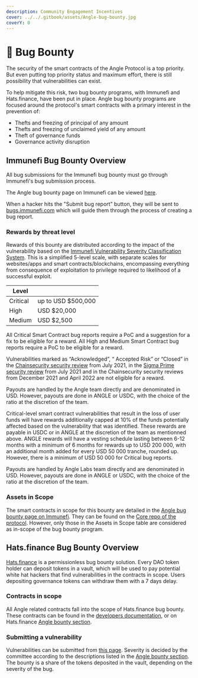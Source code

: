 ```yaml
---
description: Community Engagement Incentives
cover: ../../.gitbook/assets/Angle-bug-bounty.jpg
coverY: 0
---
```


# 🐛 Bug Bounty

The security of the smart contracts of the Angle Protocol is a top priority. But even putting top priority status and maximum effort, there is still possibility that vulnerabilities can exist.

To help mitigate this risk, two bug bounty programs, with Immunefi and Hats.finance, have been put in place. Angle bug bounty programs are focused around the protocol's smart contracts with a primary interest in the prevention of:

- Thefts and freezing of principal of any amount
- Thefts and freezing of unclaimed yield of any amount
- Theft of governance funds
- Governance activity disruption

## Immunefi Bug Bounty Overview

All bug submissions for the Immunefi bug bounty must go through Immunefi's bug submission process.

The Angle bug bounty page on Immunefi can be viewed [here](https://immunefi.com/bounty/angleprotocol/).

When a hacker hits the "Submit bug report" button, they will be sent to [bugs.immunefi.com](https://bugs.immunefi.com) which will guide them through the process of creating a bug report.

### Rewards by threat level

Rewards of this bounty are distributed according to the impact of the vulnerability based on the [Immunefi Vulnerability Severity Classification System](https://immunefi.com/severity-updated). This is a simplified 5-level scale, with separate scales for websites/apps and smart contracts/blockchains, encompassing everything from consequence of exploitation to privilege required to likelihood of a successful exploit.

| Level    |                     |
| -------- | ------------------- |
| Critical | up to USD \$500,000 |
| High     | USD \$20,000        |
| Medium   | USD \$2,500         |

All Critical Smart Contract bug reports require a PoC and a suggestion for a fix to be eligible for a reward. All High and Medium Smart Contract bug reports require a PoC to be eligible for a reward.

Vulnerabilities marked as “Acknowledged”, “ Accepted Risk” or “Closed” in the [Chainsecurity security review](https://github.com/AngleProtocol/angle-core/blob/main/audits/Chainsecurity%20Audit%20Report.pdf) from July 2021, in the [Sigma Prime security review](https://github.com/AngleProtocol/angle-core/blob/main/audits/Chainsecurity%20Audit%20Report.pdf) from July 2021 and in the Chainsecurity security reviews from December 2021 and April 2022 are not eligible for a reward.

Payouts are handled by the Angle team directly and are denominated in USD. However, payouts are done in ANGLE or USDC, with the choice of the ratio at the discretion of the team.

Critical-level smart contract vulnerabilities that result in the loss of user funds will have rewards additionally capped at 10% of the funds potentially affected based on the vulnerability that was identified. These rewards are payable in USDC or in ANGLE at the discretion of the team as mentionned above. ANGLE rewards will have a vesting schedule lasting between 6-12 months with a minimum of 6 months for rewards up to USD 200 000, with an additional month added for every USD 50 000 tranche, rounded up. However, there is a minimum of USD 50 000 for Critical bug reports.

Payouts are handled by Angle Labs team directly and are denominated in USD. However, payouts are done in ANGLE or USDC, with the choice of the ratio at the discretion of the team.

### Assets in Scope

The smart contracts in scope for this bounty are detailed in the [Angle bug bounty page on Immunefi](https://immunefi.com/bounty/angleprotocol/). They can be found on the [Core repo of the protocol](https://github.com/AngleProtocol/angle-core). However, only those in the Assets in Scope table are considered as in-scope of the bug bounty program.

## Hats.finance Bug Bounty Overview

[Hats.finance](https://hats.finance/) is a permissionless bug bounty solution. Every DAO token holder can deposit tokens in a vault, which will be used to pay potential white hat hackers that find vulnerabilities in the contracts in scope. Users depositing governance tokens can withdraw them with a 7 days delay.

### Contracts in scope

All Angle related contracts fall into the scope of Hats.finance bug bounty. These contracts can be found in the [developers documentation](https://developers.angle.money/overview/smart-contracts), or on Hats.finance [Angle bounty section](https://app.hats.finance/vaults).

### Submitting a vulnerability

Vulnerabilities can be submitted from [this page](https://app.hats.finance/vulnerability). Severity is decided by the committee according to the descriptions listed in the [Angle bounty section](https://app.hats.finance/vaults). The bounty is a share of the tokens deposited in the vault, depending on the severity of the bug.
